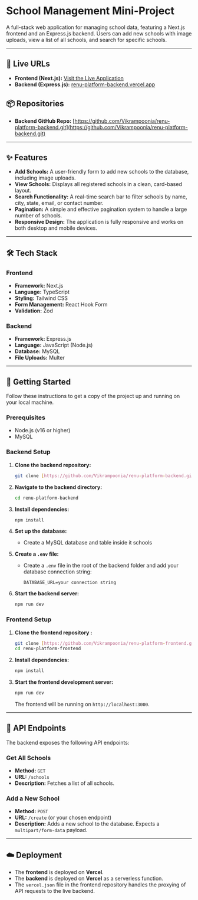 

# School Management Mini-Project

A full-stack web application for managing school data, featuring a Next.js frontend and an Express.js backend. Users can add new schools with image uploads, view a list of all schools, and search for specific schools.

---

## 🚀 Live URLs

* **Frontend (Next.js):** [Visit the Live Application](https://renu-platform-frontend.vercel.app)
* **Backend (Express.js):** [renu-platform-backend.vercel.app](https://renu-platform-backend.vercel.app)

## 📦 Repositories

* **Backend GitHub Repo:** [https://github.com/Vikrampoonia/renu-platform-backend.git](https://github.com/Vikrampoonia/renu-platform-backend.git)

---

## ✨ Features

* **Add Schools:** A user-friendly form to add new schools to the database, including image uploads.
* **View Schools:** Displays all registered schools in a clean, card-based layout.
* **Search Functionality:** A real-time search bar to filter schools by name, city, state, email, or contact number.
* **Pagination:** A simple and effective pagination system to handle a large number of schools.
* **Responsive Design:** The application is fully responsive and works on both desktop and mobile devices.

---

## 🛠️ Tech Stack

### Frontend

* **Framework:** Next.js
* **Language:** TypeScript
* **Styling:** Tailwind CSS
* **Form Management:** React Hook Form
* **Validation:** Zod

### Backend

* **Framework:** Express.js
* **Language:** JavaScript (Node.js)
* **Database:** MySQL
* **File Uploads:** Multer

---

## 🏁 Getting Started

Follow these instructions to get a copy of the project up and running on your local machine.

### Prerequisites

* Node.js (v16 or higher)
* MySQL

### Backend Setup

1.  **Clone the backend repository:**
    ```bash
    git clone [https://github.com/Vikrampoonia/renu-platform-backend.git](https://github.com/Vikrampoonia/renu-platform-backend.git)
    ```
2.  **Navigate to the backend directory:**
    ```bash
    cd renu-platform-backend
    ```
3.  **Install dependencies:**
    ```bash
    npm install
    ```
4.  **Set up the database:**
    * Create a MySQL database and table inside it schools
    
5.  **Create a `.env` file:**
    * Create a `.env` file in the root of the backend folder and add your database connection string:
        ```env
        DATABASE_URL=your connection string
        ```
6.  **Start the backend server:**
    ```bash
    npm run dev
    ```
   

### Frontend Setup

1.  **Clone the frontend repository :**
    ```bash
    git clone [https://github.com/Vikrampoonia/renu-platform-frontend.git](https://github.com/Vikrampoonia/renu-platform-frontend.git)
    cd renu-platform-frontend
    ```
2.  **Install dependencies:**
    ```bash
    npm install
    ```
3.  **Start the frontend development server:**
    ```bash
    npm run dev
    ```
    The frontend will be running on `http://localhost:3000`.

---

## 📝 API Endpoints

The backend exposes the following API endpoints:

### Get All Schools

* **Method:** `GET`
* **URL:** `/schools`
* **Description:** Fetches a list of all schools.

### Add a New School

* **Method:** `POST`
* **URL:** `/create` (or your chosen endpoint)
* **Description:** Adds a new school to the database. Expects a `multipart/form-data` payload.

---

## ☁️ Deployment

* The **frontend** is deployed on **Vercel**.
* The **backend** is deployed on **Vercel** as a serverless function.
* The `vercel.json` file in the frontend repository handles the proxying of API requests to the live backend.
